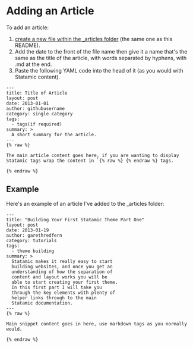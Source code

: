 # Adding an Article

To add an article:

1. [create a new file within the _articles folder](https://github.com/statamicthemes/statamicthemes.github.io/tree/master/_articles) (the same one as this README).
2. Add the date to the front of the file name then give it a name that's the same as the title of the article, with words separated by hyphens, with .md at the end.
3. Paste the following YAML code into the head of it (as you would with Statamic content).

```
---
title: Title of Article
layout: post
date: 2013-01-01
author: githubusername
category: single category
tags:
  - tags(if required)
summary: >
  A short summary for the article.
---
{% raw %}

The main article content goes here, if you are wanting to display Statamic tags wrap the content in `{% raw %} {% endraw %} tags.

{% endraw %}
```

## Example

Here's an example of an article I've added to the _articles folder:

```
---
title: "Building Your First Statamic Theme Part One"
layout: post
date: 2013-01-19
author: garethredfern
category: tutorials
tags:
  - theme building
summary: >
  Statamic makes it really easy to start
  building websites, and once you get an
  understanding of how the separation of
  content and layout works you will be
  able to start creating your first theme.
  In this first part I will take you
  through the key elements with plenty of
  helper links through to the main
  Statamic documentation.
---
{% raw %}

Main snippet content goes in here, use markdown tags as you normally would.

{% endraw %}

```
